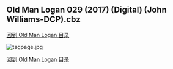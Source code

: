 ## Old Man Logan 029 (2017) (Digital) (John Williams-DCP).cbz


[回到 Old Man Logan 目录](https://github.com/alicewish/markdown/blob/master/series/Old-Man-Logan.md)


![tagpage.jpg](https://wx1.sinaimg.cn/large/6a9fdecagy1fo5qwl5rtlj20m80ghmyz.jpg)

[回到 Old Man Logan 目录](https://github.com/alicewish/markdown/blob/master/series/Old-Man-Logan.md)

